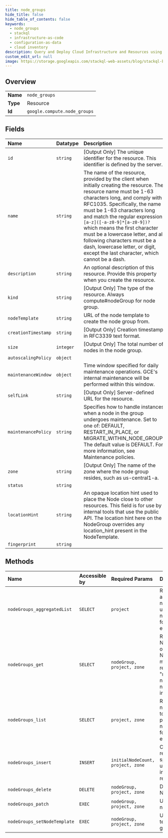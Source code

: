 ```yaml
---
title: node_groups
hide_title: false
hide_table_of_contents: false
keywords:
  - node_groups
  - stackql
  - infrastructure-as-code
  - configuration-as-data
  - cloud inventory
description: Query and Deploy Cloud Infrastructure and Resources using SQL
custom_edit_url: null
image: https://storage.googleapis.com/stackql-web-assets/blog/stackql-blog-post-featured-image.png
---
```

  
    

## Overview
<table><tbody>
<tr><td><b>Name</b></td><td><code>node_groups</code></td></tr>
<tr><td><b>Type</b></td><td>Resource</td></tr>
<tr><td><b>Id</b></td><td><code>google.compute.node_groups</code></td></tr>
</tbody></table>

## Fields
| Name | Datatype | Description |
|:-----|:---------|:------------|
| `id` | `string` | [Output Only] The unique identifier for the resource. This identifier is defined by the server. |
| `name` | `string` | The name of the resource, provided by the client when initially creating the resource. The resource name must be 1-63 characters long, and comply with RFC1035. Specifically, the name must be 1-63 characters long and match the regular expression `[a-z]([-a-z0-9]*[a-z0-9])?` which means the first character must be a lowercase letter, and all following characters must be a dash, lowercase letter, or digit, except the last character, which cannot be a dash. |
| `description` | `string` | An optional description of this resource. Provide this property when you create the resource. |
| `kind` | `string` | [Output Only] The type of the resource. Always compute#nodeGroup for node group. |
| `nodeTemplate` | `string` | URL of the node template to create the node group from. |
| `creationTimestamp` | `string` | [Output Only] Creation timestamp in RFC3339 text format. |
| `size` | `integer` | [Output Only] The total number of nodes in the node group. |
| `autoscalingPolicy` | `object` |  |
| `maintenanceWindow` | `object` | Time window specified for daily maintenance operations. GCE's internal maintenance will be performed within this window. |
| `selfLink` | `string` | [Output Only] Server-defined URL for the resource. |
| `maintenancePolicy` | `string` | Specifies how to handle instances when a node in the group undergoes maintenance. Set to one of: DEFAULT, RESTART_IN_PLACE, or MIGRATE_WITHIN_NODE_GROUP. The default value is DEFAULT. For more information, see Maintenance policies. |
| `zone` | `string` | [Output Only] The name of the zone where the node group resides, such as us-central1-a. |
| `status` | `string` |  |
| `locationHint` | `string` | An opaque location hint used to place the Node close to other resources. This field is for use by internal tools that use the public API. The location hint here on the NodeGroup overrides any location_hint present in the NodeTemplate. |
| `fingerprint` | `string` |  |
## Methods
| Name | Accessible by | Required Params | Description |
|:-----|:--------------|:----------------|:------------|
| `nodeGroups_aggregatedList` | `SELECT` | `project` | Retrieves an aggregated list of node groups. Note: use nodeGroups.listNodes for more details about each group. |
| `nodeGroups_get` | `SELECT` | `nodeGroup, project, zone` | Returns the specified NodeGroup. Get a list of available NodeGroups by making a list() request. Note: the "nodes" field should not be used. Use nodeGroups.listNodes instead. |
| `nodeGroups_list` | `SELECT` | `project, zone` | Retrieves a list of node groups available to the specified project. Note: use nodeGroups.listNodes for more details about each group. |
| `nodeGroups_insert` | `INSERT` | `initialNodeCount, project, zone` | Creates a NodeGroup resource in the specified project using the data included in the request. |
| `nodeGroups_delete` | `DELETE` | `nodeGroup, project, zone` | Deletes the specified NodeGroup resource. |
| `nodeGroups_patch` | `EXEC` | `nodeGroup, project, zone` | Updates the specified node group. |
| `nodeGroups_setNodeTemplate` | `EXEC` | `nodeGroup, project, zone` | Updates the node template of the node group. |
